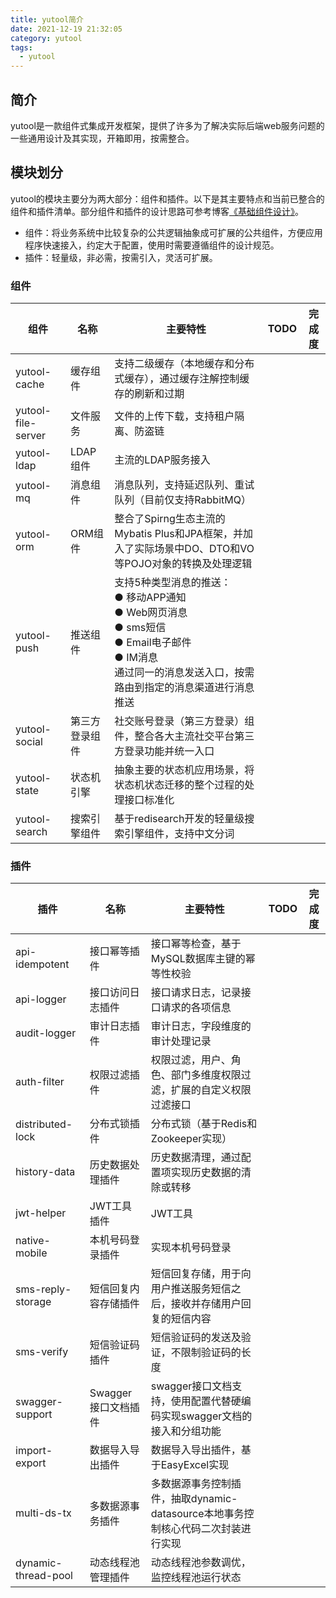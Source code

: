 ```yaml
---
title: yutool简介
date: 2021-12-19 21:32:05
category: yutool
tags: 
  - yutool
---
```


## 简介

yutool是一款组件式集成开发框架，提供了许多为了解决实际后端web服务问题的一些通用设计及其实现，开箱即用，按需整合。

## 模块划分

yutool的模块主要分为两大部分：组件和插件。以下是其主要特点和当前已整合的组件和插件清单。部分组件和插件的设计思路可参考博客[《基础组件设计》](http://yupaits.com/2020/02/04/architecture/%E5%9F%BA%E7%A1%80%E7%BB%84%E4%BB%B6%E8%AE%BE%E8%AE%A1/)。

- 组件：将业务系统中比较复杂的公共逻辑抽象成可扩展的公共组件，方便应用程序快速接入，约定大于配置，使用时需要遵循组件的设计规范。
- 插件：轻量级，非必需，按需引入，灵活可扩展。

### 组件

|组件|名称|主要特性|TODO|完成度|
|---|---|---|---|---|
|yutool-cache|缓存组件|支持二级缓存（本地缓存和分布式缓存），通过缓存注解控制缓存的刷新和过期|
|yutool-file-server|文件服务|文件的上传下载，支持租户隔离、防盗链|
|yutool-ldap|LDAP组件|主流的LDAP服务接入|
|yutool-mq|消息组件|消息队列，支持延迟队列、重试队列（目前仅支持RabbitMQ）|
|yutool-orm|ORM组件|整合了Spirng生态主流的Mybatis Plus和JPA框架，并加入了实际场景中DO、DTO和VO等POJO对象的转换及处理逻辑|
|yutool-push|推送组件|支持5种类型消息的推送：<br>● 移动APP通知<br>● Web网页消息<br>● sms短信<br>● Email电子邮件<br>● IM消息<br>通过同一的消息发送入口，按需路由到指定的消息渠道进行消息推送|
|yutool-social|第三方登录组件|社交账号登录（第三方登录）组件，整合各大主流社交平台第三方登录功能并统一入口|
|yutool-state|状态机引擎|抽象主要的状态机应用场景，将状态机状态迁移的整个过程的处理接口标准化|
|yutool-search|搜索引擎组件|基于redisearch开发的轻量级搜索引擎组件，支持中文分词|

### 插件

|插件|名称|主要特性|TODO|完成度|
|---|---|---|---|---|
|api-idempotent|接口幂等插件|接口幂等检查，基于MySQL数据库主键的幂等性校验|
|api-logger|接口访问日志插件|接口请求日志，记录接口请求的各项信息|
|audit-logger|审计日志插件|审计日志，字段维度的审计处理记录|
|auth-filter|权限过滤插件|权限过滤，用户、角色、部门多维度权限过滤，扩展的自定义权限过滤接口|
|distributed-lock|分布式锁插件|分布式锁（基于Redis和Zookeeper实现）|
|history-data|历史数据处理插件|历史数据清理，通过配置项实现历史数据的清除或转移|
|jwt-helper|JWT工具插件|JWT工具|
|native-mobile|本机号码登录插件|实现本机号码登录|
|sms-reply-storage|短信回复内容存储插件|短信回复存储，用于向用户推送服务短信之后，接收并存储用户回复的短信内容|
|sms-verify|短信验证码插件|短信验证码的发送及验证，不限制验证码的长度|
|swagger-support|Swagger接口文档插件|swagger接口文档支持，使用配置代替硬编码实现swagger文档的接入和分组功能|
|import-export|数据导入导出插件|数据导入导出插件，基于EasyExcel实现|
|multi-ds-tx|多数据源事务插件|多数据源事务控制插件，抽取dynamic-datasource本地事务控制核心代码二次封装进行实现|
|dynamic-thread-pool|动态线程池管理插件|动态线程池参数调优，监控线程池运行状态|
